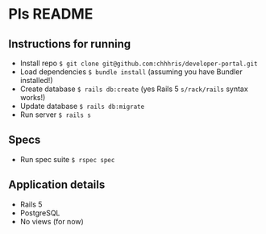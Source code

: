 # Pls README

## Instructions for running
* Install repo `$ git clone git@github.com:chhhris/developer-portal.git`
* Load dependencies `$ bundle install` (assuming you have Bundler installed!)
* Create database `$ rails db:create` (yes Rails 5 `s/rack/rails` syntax works!)
* Update database `$ rails db:migrate`
* Run server `$ rails s`

## Specs
* Run spec suite `$ rspec spec`

## Application details
* Rails 5
* PostgreSQL
* No views (for now)
